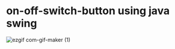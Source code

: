 # on-off-switch-button using java swing

![ezgif com-gif-maker (1)](https://user-images.githubusercontent.com/58245926/202505567-0d25b969-2ec8-40f1-ae7c-926e9a858387.gif)
